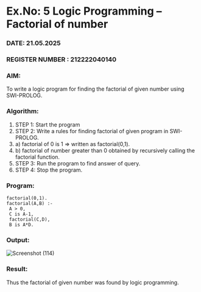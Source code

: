 # Ex.No: 5   Logic Programming – Factorial of number   
### DATE: 21.05.2025                                                                       
### REGISTER NUMBER : 212222040140
### AIM: 
To  write  a logic program for finding the factorial of given number using SWI-PROLOG. 
### Algorithm:
1. STEP 1: Start the program
2. STEP 2:  Write a rules for finding factorial of given program in SWI-PROLOG.
3.   a)	factorial of 0 is 1 => written as factorial(0,1).
4.   b)	factorial of number greater than 0 obtained by recursively calling the factorial    function.
5. STEP 3: Run the program  to find answer of  query.
6. STEP 4: Stop the program.

### Program:
```
factorial(0,1).
factorial(A,B) :-
 A > 0,
 C is A-1,
 factorial(C,D),
 B is A*D.
```

### Output:

![Screenshot (114)](https://github.com/user-attachments/assets/ab7f5c78-a958-4d28-8156-80ac8715836e)

### Result:
Thus the factorial of given number was found by logic programming. 
